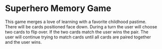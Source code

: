 # Superhero Memory Game

This game merges a love of learning with a favorite childhood pastime. There will be cards positioned face down. During a turn the user will choose two cards to flip over. If the two cards match the user wins the pair. The user will continue trying to match cards until all cards are paired together and the user wins.